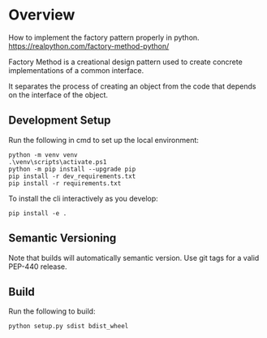 # Overview

How to implement the factory pattern properly in python.
https://realpython.com/factory-method-python/

Factory Method is a creational design pattern used to create concrete implementations of a common interface.

It separates the process of creating an object from the code that depends on the interface of the object.


## Development Setup

Run the following in cmd to set up the local environment:

```
python -m venv venv
.\venv\scripts\activate.ps1
python -m pip install --upgrade pip
pip install -r dev_requirements.txt
pip install -r requirements.txt
```

To install the cli interactively as you develop:
```
pip install -e .
```

## Semantic Versioning

Note that builds will automatically semantic version. Use git tags for a valid PEP-440 release.

## Build

Run the following to build:

```
python setup.py sdist bdist_wheel
```




